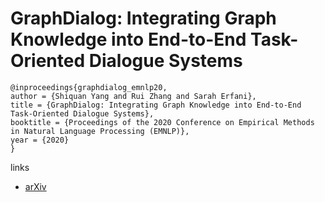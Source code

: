 # GraphDialog: Integrating Graph Knowledge into End-to-End Task-Oriented Dialogue Systems

```
@inproceedings{graphdialog_emnlp20,
author = {Shiquan Yang and Rui Zhang and Sarah Erfani},
title = {GraphDialog: Integrating Graph Knowledge into End-to-End Task-Oriented Dialogue Systems},
booktitle = {Proceedings of the 2020 Conference on Empirical Methods in Natural Language Processing (EMNLP)},
year = {2020}
}
```

links
- [arXiv](https://arxiv.org/abs/2010.01447)
